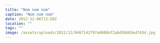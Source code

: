 ```yaml
---
title: "Nom nom nom"
caption: "Nom nom nom"
date: 2012-12-06T13:58Z
location: ""
tags: ""
image: /assets/uploads/2012/12/8467142797a608bbf2abd58d83edf43d.jpg
---
```

